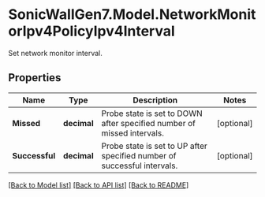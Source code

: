 # SonicWallGen7.Model.NetworkMonitorIpv4PolicyIpv4Interval
Set network monitor interval.

## Properties

Name | Type | Description | Notes
------------ | ------------- | ------------- | -------------
**Missed** | **decimal** | Probe state is set to DOWN after specified number of missed intervals. | [optional] 
**Successful** | **decimal** | Probe state is set to UP after specified number of successful intervals. | [optional] 

[[Back to Model list]](../README.md#documentation-for-models) [[Back to API list]](../README.md#documentation-for-api-endpoints) [[Back to README]](../README.md)


